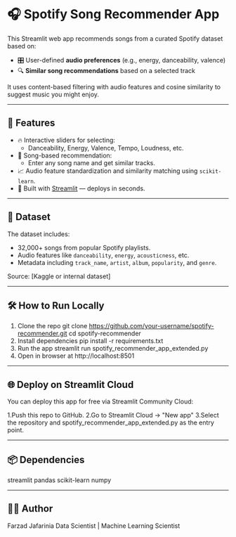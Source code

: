 # 🎧 Spotify Song Recommender App

This Streamlit web app recommends songs from a curated Spotify dataset based on:
- 🎛️ User-defined **audio preferences** (e.g., energy, danceability, valence)
- 🔍 **Similar song recommendations** based on a selected track

It uses content-based filtering with audio features and cosine similarity to suggest music you might enjoy.

---
## 🚀 Features

- 🔥 Interactive sliders for selecting:
  - Danceability, Energy, Valence, Tempo, Loudness, etc.
- 🎵 Song-based recommendation:
  - Enter any song name and get similar tracks.
- 📈 Audio feature standardization and similarity matching using `scikit-learn`.
- 🎨 Built with [Streamlit](https://streamlit.io) — deploys in seconds.

---
## 📁 Dataset

The dataset includes:
- 32,000+ songs from popular Spotify playlists.
- Audio features like `danceability`, `energy`, `acousticness`, etc.
- Metadata including `track_name`, `artist`, `album`, `popularity`, and `genre`.

Source: [Kaggle or internal dataset]

---
## 🛠 How to Run Locally

1. Clone the repo
   git clone https://github.com/your-username/spotify-recommender.git
   cd spotify-recommender
2. Install dependencies
   pip install -r requirements.txt   
3. Run the app
   streamlit run spotify_recommender_app_extended.py   
4. Open in browser at http://localhost:8501

---
## 🌐 Deploy on Streamlit Cloud

You can deploy this app for free via Streamlit Community Cloud:

1.Push this repo to GitHub.
2.Go to Streamlit Cloud → "New app"
3.Select the repository and spotify_recommender_app_extended.py as the entry point.

---
## 📦 Dependencies
streamlit
pandas
scikit-learn
numpy

---
## 🙋‍♂️ Author
Farzad Jafarinia
Data Scientist | Machine Learning Scientist
